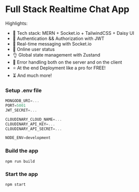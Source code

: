 # Full Stack Realtime Chat App 

Highlights:

- 🌟 Tech stack: MERN + Socket.io + TailwindCSS + Daisy UI
- 🎃 Authentication && Authorization with JWT
- 👾 Real-time messaging with Socket.io
- 🚀 Online user status
- 👌 Global state management with Zustand
- 🐞 Error handling both on the server and on the client
- ⭐ At the end Deployment like a pro for FREE!
- ⏳ And much more!

### Setup .env file

```js
MONGODB_URI=...
PORT=5001
JWT_SECRET=...

CLOUDINARY_CLOUD_NAME=...
CLOUDINARY_API_KEY=...
CLOUDINARY_API_SECRET=...

NODE_ENV=development
```

### Build the app

```shell
npm run build
```

### Start the app

```shell
npm start
```
